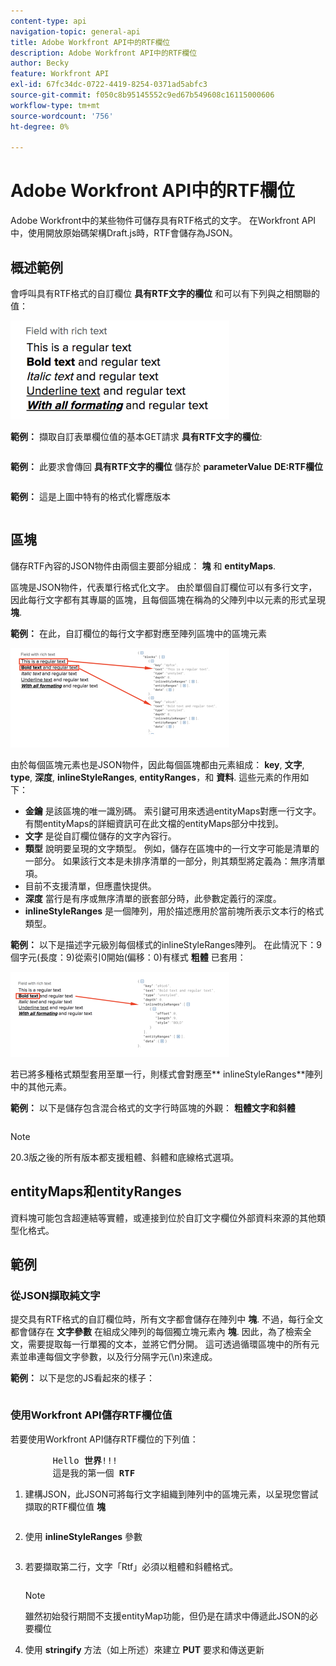 ```yaml
---
content-type: api
navigation-topic: general-api
title: Adobe Workfront API中的RTF欄位
description: Adobe Workfront API中的RTF欄位
author: Becky
feature: Workfront API
exl-id: 67fc34dc-0722-4419-8254-0371ad5abfc3
source-git-commit: f050c8b95145552c9ed67b549608c16115000606
workflow-type: tm+mt
source-wordcount: '756'
ht-degree: 0%

---
```



# Adobe Workfront API中的RTF欄位

Adobe Workfront中的某些物件可儲存具有RTF格式的文字。 在Workfront API中，使用開放原始碼架構Draft.js時，RTF會儲存為JSON。

## 概述範例

會呼叫具有RTF格式的自訂欄位 **具有RTF文字的欄位** 和可以有下列與之相關聯的值：

![](assets/rich-text-example-350x158.png)

**範例：** 擷取自訂表單欄位值的基本GET請求 **具有RTF文字的欄位**:

<!-- [Copy](javascript:void(0);) -->
<pre><OBJ Code><OBJ ID><OBJ Code><OBJ ID></pre>

**範例：** 此要求會傳回 **具有RTF文字的欄位** 儲存於 **parameterValue** **DE:RTF欄位**

<!-- [Copy](javascript:void(0);) -->
<pre></pre>

**範例：** 這是上圖中特有的格式化響應版本

<!-- [Copy](javascript:void(0);) -->
<pre></pre>

## 區塊

儲存RTF內容的JSON物件由兩個主要部分組成： **塊** 和 **entityMaps**.

區塊是JSON物件，代表單行格式化文字。 由於單個自訂欄位可以有多行文字，因此每行文字都有其專屬的區塊，且每個區塊在稱為的父陣列中以元素的形式呈現 **塊**.

**範例：** 在此，自訂欄位的每行文字都對應至陣列區塊中的區塊元素

![](assets/copy-of-rich-text-mapping-350x159.png)

由於每個區塊元素也是JSON物件，因此每個區塊都由元素組成： **key**, **文字**, **type**, **深度**, **inlineStyleRanges**, **entityRanges**，和 **資料**. 這些元素的作用如下：

* **金鑰** 是該區塊的唯一識別碼。 索引鍵可用來透過entityMaps對應一行文字。 有關entityMaps的詳細資訊可在此文檔的entityMaps部分中找到。
* **文字** 是從自訂欄位儲存的文字內容行。
* **類型** 說明要呈現的文字類型。 例如，儲存在區塊中的一行文字可能是清單的一部分。 如果該行文本是未排序清單的一部分，則其類型將定義為：無序清單項。
* 目前不支援清單，但應盡快提供。
* **深度** 當行是有序或無序清單的嵌套部分時，此參數定義行的深度。
* **inlineStyleRanges** 是一個陣列，用於描述應用於當前塊所表示文本行的格式類型。

**範例：** 以下是描述字元級別每個樣式的inlineStyleRanges陣列。 在此情況下：9個字元(長度：9)從索引0開始(偏移：0)有樣式 **粗體** 已套用：

![](assets/copy-of-rich-text-mapping-2-350x136.png)

若已將多種格式類型套用至單一行，則樣式會對應至** inlineStyleRanges**陣列中的其他元素。

**範例：** 以下是儲存包含混合格式的文字行時區塊的外觀： **粗體文字和斜體**

<!-- [Copy](javascript:void(0);) -->
<pre></pre>

>[!NOTE]
>
>20.3版之後的所有版本都支援粗體、斜體和底線格式選項。

## entityMaps和entityRanges

資料塊可能包含超連結等實體，或連接到位於自訂文字欄位外部資料來源的其他類型化格式。

## 範例

### 從JSON擷取純文字

提交具有RTF格式的自訂欄位時，所有文字都會儲存在陣列中 **塊**. 不過，每行全文都會儲存在 **文字參數** 在組成父陣列的每個獨立塊元素內 **塊**. 因此，為了檢索全文，需要提取每一行單獨的文本，並將它們分開。 這可透過循環區塊中的所有元素並串連每個文字參數，以及行分隔字元(\n)來達成。

**範例：** 以下是您的JS看起來的樣子：

<!-- [Copy](javascript:void(0);) -->
<pre></pre>

### 使用Workfront API儲存RTF欄位值

若要使用Workfront API儲存RTF欄位的下列值：
<pre>
		Hello <strong>世界</strong>!!!
		這是我的第一個 <strong>RTF</strong></pre>

1. 建構JSON，此JSON可將每行文字組織到陣列中的區塊元素，以呈現您嘗試擷取的RTF欄位值 **塊**

   <!-- [Copy](javascript:void(0);) -->
   <pre></pre>

1. 使用 **inlineStyleRanges** 參數

   <!-- [Copy](javascript:void(0);) -->
   <pre></pre>

1. 若要擷取第二行，文字「Rtf」必須以粗體和斜體格式。

   <!-- [Copy](javascript:void(0);) -->
   <pre></pre>

   >[!NOTE]
   >
   >雖然初始發行期間不支援entityMap功能，但仍是在請求中傳遞此JSON的必要欄位

1. 使用 **stringify** 方法（如上所述）來建立 **PUT** 要求和傳送更新

   <!-- [Copy](javascript:void(0);) -->
   <pre><OBJ Code><OBJ ID></pre>

